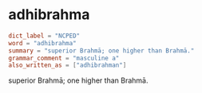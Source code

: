 # adhibrahma

``` toml
dict_label = "NCPED"
word = "adhibrahma"
summary = "superior Brahmā; one higher than Brahmā."
grammar_comment = "masculine a"
also_written_as = ["adhibrahman"]
```

superior Brahmā; one higher than Brahmā.

